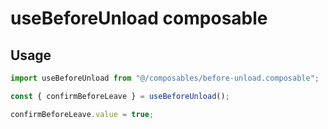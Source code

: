 # useBeforeUnload composable

## Usage

```typescript
import useBeforeUnload from "@/composables/before-unload.composable";

const { confirmBeforeLeave } = useBeforeUnload();

confirmBeforeLeave.value = true;
```

